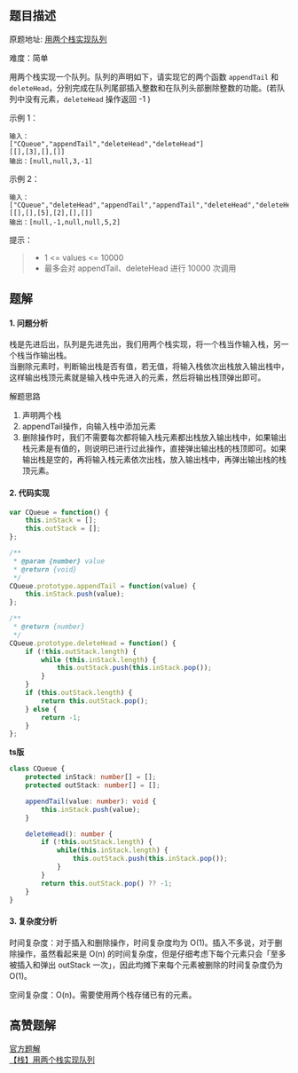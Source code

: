 ## 题目描述
原题地址: [用两个栈实现队列](https://leetcode-cn.com/problems/yong-liang-ge-zhan-shi-xian-dui-lie-lcof/)

难度：简单

用两个栈实现一个队列。队列的声明如下，请实现它的两个函数 `appendTail` 和 `deleteHead`，分别完成在队列尾部插入整数和在队列头部删除整数的功能。(若队列中没有元素，`deleteHead` 操作返回 -1 )

示例 1：
```
输入：
["CQueue","appendTail","deleteHead","deleteHead"]
[[],[3],[],[]]
输出：[null,null,3,-1]
```
示例 2：
```
输入：
["CQueue","deleteHead","appendTail","appendTail","deleteHead","deleteHead"]
[[],[],[5],[2],[],[]]
输出：[null,-1,null,null,5,2]
```
提示：

>- 1 <= values <= 10000
>- 最多会对 appendTail、deleteHead 进行 10000 次调用
## 题解
#### 1. 问题分析
栈是先进后出，队列是先进先出，我们用两个栈实现，将一个栈当作输入栈，另一个栈当作输出栈。  
当删除元素时，判断输出栈是否有值，若无值，将输入栈依次出栈放入输出栈中，这样输出栈顶元素就是输入栈中先进入的元素，然后将输出栈顶弹出即可。

解题思路  
1. 声明两个栈
2. appendTail操作，向输入栈中添加元素
3. 删除操作时，我们不需要每次都将输入栈元素都出栈放入输出栈中，如果输出栈元素是有值的，则说明已进行过此操作，直接弹出输出栈的栈顶即可。如果输出栈是空的，再将输入栈元素依次出栈，放入输出栈中，再弹出输出栈的栈顶元素。

#### 2. 代码实现
```js
var CQueue = function() {
    this.inStack = [];
    this.outStack = [];
};

/** 
 * @param {number} value
 * @return {void}
 */
CQueue.prototype.appendTail = function(value) {
    this.inStack.push(value);
};

/**
 * @return {number}
 */
CQueue.prototype.deleteHead = function() {
    if (!this.outStack.length) {
        while (this.inStack.length) {
            this.outStack.push(this.inStack.pop());
        }
    }
    if (this.outStack.length) {
        return this.outStack.pop();
    } else {
        return -1;
    }
};
```

**ts版**
```ts
class CQueue {
    protected inStack: number[] = [];
    protected outStack: number[] = [];

    appendTail(value: number): void {
        this.inStack.push(value);
    }

    deleteHead(): number {
        if (!this.outStack.length) {
            while(this.inStack.length) {
                this.outStack.push(this.inStack.pop());
            }
        }
        return this.outStack.pop() ?? -1;
    }
}

```

#### 3. 复杂度分析
时间复杂度：对于插入和删除操作，时间复杂度均为 O(1)。插入不多说，对于删除操作，虽然看起来是 O(n) 的时间复杂度，但是仔细考虑下每个元素只会「至多被插入和弹出 outStack 一次」，因此均摊下来每个元素被删除的时间复杂度仍为 O(1)。

空间复杂度：O(n)。需要使用两个栈存储已有的元素。

## 高赞题解
[官方题解](https://leetcode-cn.com/problems/yong-liang-ge-zhan-shi-xian-dui-lie-lcof/solution/mian-shi-ti-09-yong-liang-ge-zhan-shi-xian-dui-l-3/)  
[【栈】用两个栈实现队列](https://leetcode-cn.com/problems/yong-liang-ge-zhan-shi-xian-dui-lie-lcof/solution/tu-jie-guan-fang-tui-jian-ti-jie-yong-li-yjbf/)
